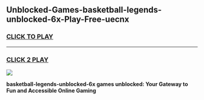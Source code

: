 
## Unblocked-Games-basketball-legends-unblocked-6x-Play-Free-uecnx
<h3>
<a href="https://premium76.site?title=basketball-legends-unblocked-6x&ref=18A1">CLICK TO PLAY</a></h3>
<hr>

<h3>
<a href="https://premium76.site?title=basketball-legends-unblocked-6x&ref=18A1">CLICK 2 PLAY</a>
  
</h3>

<a href="https://premium76.site?title=basketball-legends-unblocked-6x&ref=18A1"><img src="https://clearcache.store/games.png"></a>


**basketball-legends-unblocked-6x games unblocked: Your Gateway to Fun and Accessible Online Gaming**
